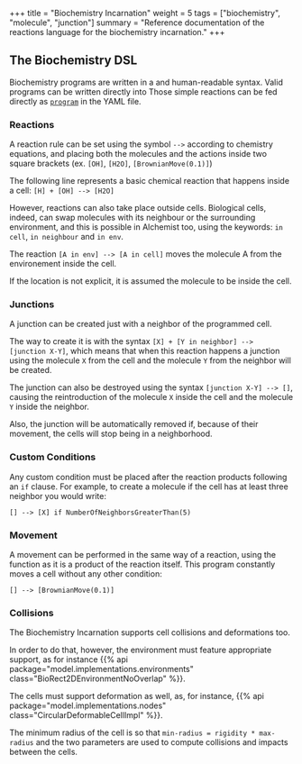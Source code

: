 +++
title = "Biochemistry Incarnation"
weight = 5
tags = ["biochemistry", "molecule", "junction"]
summary = "Reference documentation of the reactions language for the biochemistry incarnation."
+++

## The Biochemistry DSL
Biochemistry programs are written in a and human-readable syntax.
Valid programs can be written directly into 
Those simple reactions can be fed directly as [`program`](/reference/yaml/#programprogram) in the YAML file.

### Reactions
A reaction rule can be set using the symbol ``-->`` according to chemistry equations,
and placing both the molecules and the actions inside two square brackets
(ex. ``[OH]``, ``[H2O]``, ``[BrownianMove(0.1)]``)

The following line represents a basic chemical reaction that happens inside a cell:
``[H] + [OH] --> [H2O]``

However, reactions can also take place outside cells.
Biological cells, indeed, can swap molecules with its neighbour or the surrounding environment,
and this is possible in Alchemist too, using the keywords:
``in cell``, ``in neighbour`` and ``in env``.

The reaction ``[A in env] --> [A in cell]`` moves the molecule A from the environement inside the cell.

If the location is not explicit, it is assumed the molecule to be inside the cell.

### Junctions

A junction can be created just with a neighbor of the programmed cell.

The way to create it is with the syntax ``[X] + [Y in neighbor] --> [junction X-Y]``,
which means that when this reaction happens a junction using the molecule ``X``
from the cell and the molecule ``Y`` from the neighbor will be created.

The junction can also be destroyed using the syntax ``[junction X-Y] --> []``,
causing the reintroduction of the molecule ``X`` inside the cell and the molecule ``Y``
inside the neighbor.

Also, the junction will be automatically removed if, because of their movement,
the cells will stop being in a neighborhood.

### Custom Conditions

Any custom condition must be placed after the reaction products following an ``if`` clause.
For example, to create a molecule if the cell has at least three neighbor you would write:

``[] --> [X] if NumberOfNeighborsGreaterThan(5)``

### Movement

A movement can be performed in the same way of a reaction, using the function as it is a product of the reaction itself.
This program constantly moves a cell without any other condition:

``[] --> [BrownianMove(0.1)]``

### Collisions

The Biochemistry Incarnation supports cell collisions and deformations too.

In order to do that, however, the environment must feature appropriate support, as for instance
{{% api package="model.implementations.environments" class="BioRect2DEnvironmentNoOverlap" %}}.

The cells must support deformation as well, as, for instance,
{{% api package="model.implementations.nodes" class="CircularDeformableCellImpl" %}}.

The minimum radius of the cell is so that ``min-radius = rigidity * max-radius``
and the two parameters are used to compute collisions and impacts between the cells.
